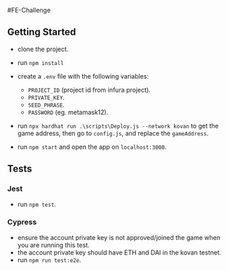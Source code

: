#FE-Challenge

## Getting Started

- clone the project.
- run ```npm install```
- create a ```.env``` file with the following variables:
    - ```PROJECT_ID``` (project id from infura project).
    - ```PRIVATE_KEY```.
    - ```SEED_PHRASE```.
    - ```PASSWORD``` (eg. metamask12).

- run ```npx hardhat run .\scripts\Deploy.js --network kovan``` to get the game address, then go to ```config.js```, and replace the ```gameAddress```.

- run ```npm start``` and open the app on ```localhost:3000```.

## Tests

### Jest

- run ```npm test```.

### Cypress

- ensure the account private key is not approved/joined the game when you are running this test.
- the account private key should have ETH and DAI in the kovan testnet.
- run ```npm run test:e2e```.
